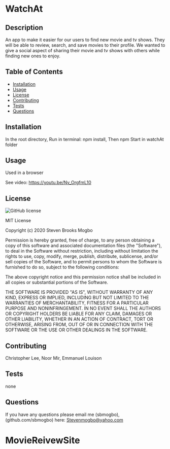 # WatchAt

  ## Description

  An app to make it easier for our users to find new movie and tv shows. They will be able to review, search, and save movies to their profile. We wanted to give a social aspect of sharing their movie and tv shows with others while finding new ones to enjoy.

  ## Table of Contents

  * [Installation](#installation)
  * [Usage](#usage)
  * [License](#link)
  * [Contributing ](#contributing)
  * [Tests](#tests)
  * [Questions](#questions)
  

  ## Installation <a name="installation"></a>

  In the root directory,  Run in terminal: npm install, Then npm Start in watchAt folder

  ## Usage <a name="usage"></a>

  Used in a browser

  See video: https://youtu.be/Nv_OrgfmL10

  ## License <a name="license"></a>

  ![GitHub license](https://img.shields.io/badge/license-MIT-blue.svg)

  MIT License

  Copyright (c) 2020 Steven Brooks Mogbo
  
  Permission is hereby granted, free of charge, to any person obtaining a copy
  of this software and associated documentation files (the "Software"), to deal
  in the Software without restriction, including without limitation the rights
  to use, copy, modify, merge, publish, distribute, sublicense, and/or sell
  copies of the Software, and to permit persons to whom the Software is
  furnished to do so, subject to the following conditions:
  
  The above copyright notice and this permission notice shall be included in all
  copies or substantial portions of the Software.
  
  THE SOFTWARE IS PROVIDED "AS IS", WITHOUT WARRANTY OF ANY KIND, EXPRESS OR
  IMPLIED, INCLUDING BUT NOT LIMITED TO THE WARRANTIES OF MERCHANTABILITY,
  FITNESS FOR A PARTICULAR PURPOSE AND NONINFRINGEMENT. IN NO EVENT SHALL THE
  AUTHORS OR COPYRIGHT HOLDERS BE LIABLE FOR ANY CLAIM, DAMAGES OR OTHER
  LIABILITY, WHETHER IN AN ACTION OF CONTRACT, TORT OR OTHERWISE, ARISING FROM,
  OUT OF OR IN CONNECTION WITH THE SOFTWARE OR THE USE OR OTHER DEALINGS IN THE
  SOFTWARE.

  ## Contributing <a name="contributing"></a>

  Christopher Lee, Noor Mir, Emmanuel Louison

  ## Tests <a name="test"></a>

  none

  ## Questions <a name="questions"></a>

  If you have any questions please email me (sbmogbo),(github.com/sbmogbo) here: Stevenmogbo@yahoo.com

# MovieReivewSite
